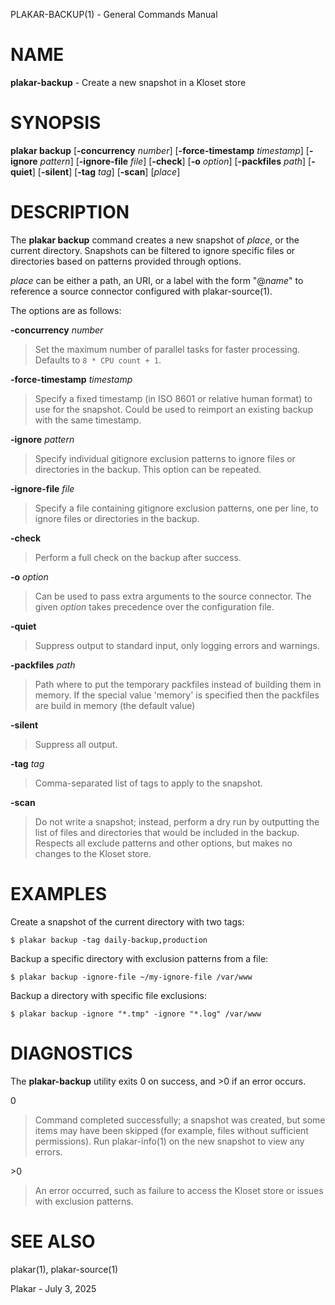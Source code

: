 PLAKAR-BACKUP(1) - General Commands Manual

# NAME

**plakar-backup** - Create a new snapshot in a Kloset store

# SYNOPSIS

**plakar&nbsp;backup**
\[**-concurrency**&nbsp;*number*]
\[**-force-timestamp**&nbsp;*timestamp*]
\[**-ignore**&nbsp;*pattern*]
\[**-ignore-file**&nbsp;*file*]
\[**-check**]
\[**-o**&nbsp;*option*]
\[**-packfiles**&nbsp;*path*]
\[**-quiet**]
\[**-silent**]
\[**-tag**&nbsp;*tag*]
\[**-scan**]
\[*place*]

# DESCRIPTION

The
**plakar backup**
command creates a new snapshot of
*place*,
or the current directory.
Snapshots can be filtered to ignore specific files or directories
based on patterns provided through options.

*place*
can be either a path, an URI, or a label with the form
"@*name*"
to reference a source connector configured with
plakar-source(1).

The options are as follows:

**-concurrency** *number*

> Set the maximum number of parallel tasks for faster processing.
> Defaults to
> `8 * CPU count + 1`.

**-force-timestamp** *timestamp*

> Specify a fixed timestamp (in ISO 8601 or relative human format) to use
> for the snapshot.
> Could be used to reimport an existing backup with the same timestamp.

**-ignore** *pattern*

> Specify individual gitignore exclusion patterns to ignore files or
> directories in the backup.
> This option can be repeated.

**-ignore-file** *file*

> Specify a file containing gitignore exclusion patterns, one per line, to
> ignore files or directories in the backup.

**-check**

> Perform a full check on the backup after success.

**-o** *option*

> Can be used to pass extra arguments to the source connector.
> The given
> *option*
> takes precedence over the configuration file.

**-quiet**

> Suppress output to standard input, only logging errors and warnings.

**-packfiles** *path*

> Path where to put the temporary packfiles instead of building them in memory.
> If the special value
> 'memory'
> is specified then the packfiles are build in memory (the default value)

**-silent**

> Suppress all output.

**-tag** *tag*

> Comma-separated list of tags to apply to the snapshot.

**-scan**

> Do not write a snapshot; instead, perform a dry run by outputting the list of
> files and directories that would be included in the backup.
> Respects all exclude patterns and other options, but makes no changes to the
> Kloset store.

# EXAMPLES

Create a snapshot of the current directory with two tags:

	$ plakar backup -tag daily-backup,production

Backup a specific directory with exclusion patterns from a file:

	$ plakar backup -ignore-file ~/my-ignore-file /var/www

Backup a directory with specific file exclusions:

	$ plakar backup -ignore "*.tmp" -ignore "*.log" /var/www

# DIAGNOSTICS

The **plakar-backup** utility exits&#160;0 on success, and&#160;&gt;0 if an error occurs.

0

> Command completed successfully; a snapshot was created, but some items may have
> been skipped (for example, files without sufficient permissions).
> Run
> plakar-info(1)
> on the new snapshot to view any errors.

&gt;0

> An error occurred, such as failure to access the Kloset store or issues
> with exclusion patterns.

# SEE ALSO

plakar(1),
plakar-source(1)

Plakar - July 3, 2025
